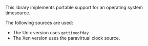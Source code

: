 This library implements portable support for an operating system timesource.

The following sources are used:

* The Unix version uses `gettimeofday`
* The Xen version uses the paravirtual clock source.
